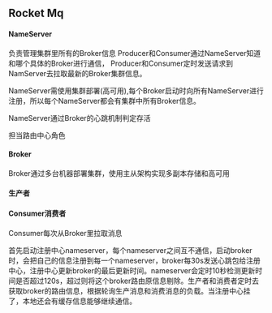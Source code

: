 ## Rocket Mq

#### NameServer
负责管理集群里所有的Broker信息
Producer和Consumer通过NameServer知道和哪个具体的Broker进行通信，
Producer和Consumer定时发送请求到NamServer去拉取最新的Broker集群信息。

NameServer需使用集群部署(高可用),每个Broker启动时向所有NameServer进行注册，所以每个NameServer都会有集群中所有Broker信息。

NameServer通过Broker的心跳机制判定存活

担当路由中心角色

#### Broker
Broker通过多台机器部署集群，使用主从架构实现多副本存储和高可用

#### 生产者

#### Consumer消费者
Consumer每次从Broker里拉取消息

首先启动注册中心nameserver，每个nameserver之间互不通信，启动broker时，会把自己的信息注册到每一个nameserver，broker每30s发送心跳包给注册中心，注册中心更新broker的最后更新时间。nameserver会定时10秒检测更新时间是否超过120s，超过则将这个broker路由原信息剔除。生产者和消费者定时去获取broker的路由信息，根据轮询生产消息和消费消息的负载。当注册中心挂了，本地还会有缓存信息能够继续通信。




